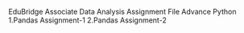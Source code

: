 EduBridge
Associate Data Analysis
Assignment File
Advance Python 
1.Pandas Assignment-1
2.Pandas Assignment-2
